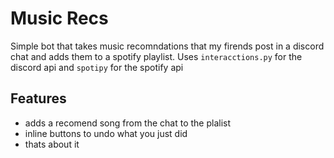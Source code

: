 # Music Recs
Simple bot that takes music recomndations that my firends post in a discord chat and adds them to a spotify playlist. Uses `interacctions.py` for the discord api and `spotipy` for the spotify api

## Features
- adds a recomend song from the chat to the plalist
- inline buttons to undo what you just did
- thats about it
